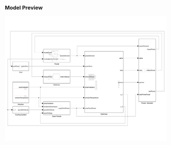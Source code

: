 ### Model Preview

![modelPreview](https://github.com/Jesperoka/CNOEC-Project-2022-2023/blob/buildingSimulation/src/simulation/simulation.png "Model Preview")